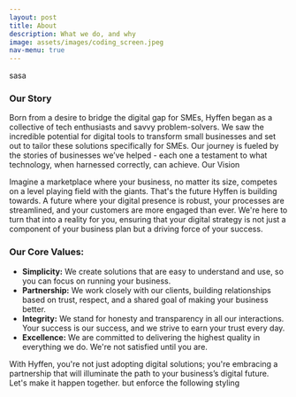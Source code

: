 ```yaml
---
layout: post
title: About
description: What we do, and why
image: assets/images/coding_screen.jpeg
nav-menu: true
---
```


sasa 

<h3>Our Story</h3> 

Born from a desire to bridge the digital gap for SMEs, Hyffen began as a collective of tech enthusiasts and savvy problem-solvers. We saw the incredible potential for digital tools to transform small businesses and set out to tailor these solutions specifically for SMEs. Our journey is fueled by the stories of businesses we’ve helped - each one a testament to what technology, when harnessed correctly, can achieve. 
Our Vision 

Imagine a marketplace where your business, no matter its size, competes on a level playing field with the giants. That's the future Hyffen is building towards. A future where your digital presence is robust, your processes are streamlined, and your customers are more engaged than ever. We're here to turn that into a reality for you, ensuring that your digital strategy is not just a component of your business plan but a driving force of your success. 


<h3>Our Core Values:</h3>

- <b>Simplicity:</b> We create solutions that are easy to understand and use, so you can focus on running your business. 
- <b>Partnership:</b> We work closely with our clients, building relationships based on trust, respect, and a shared goal of making your business better. 
- <b>Integrity:</b> We stand for honesty and transparency in all our interactions. Your success is our success, and we strive to earn your trust every day. 
- <b>Excellence:</b> We are committed to delivering the highest quality in everything we do. We're not satisfied until you are. 
  

With Hyffen, you're not just adopting digital solutions; you're embracing a partnership that will illuminate the path to your business’s digital future. Let's make it happen together. but enforce the following styling